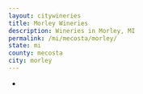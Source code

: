 ```yaml
---
layout: citywineries
title: Morley Wineries
description: Wineries in Morley, MI
permalink: /mi/mecosta/morley/
state: mi
county: mecosta
city: morley
---
```

-

